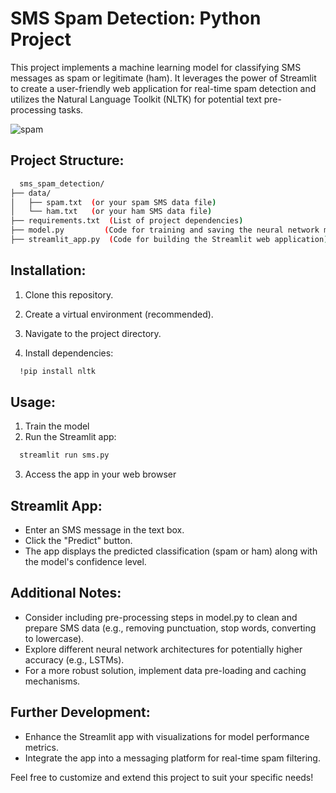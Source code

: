 # SMS Spam Detection: Python Project

This project implements a machine learning model for classifying SMS messages as spam or legitimate (ham). It leverages the power of Streamlit to create a user-friendly web application for real-time spam detection and utilizes the Natural Language Toolkit (NLTK) for potential text pre-processing tasks.

![spam](https://github.com/KZV027/SMS-Spam-Detection-/assets/94216170/167bb131-d8f5-4340-9181-579c98def5d5)

## Project Structure:

```bash
  sms_spam_detection/
├── data/
│   ├── spam.txt  (or your spam SMS data file)
│   └── ham.txt   (or your ham SMS data file)
├── requirements.txt  (List of project dependencies)
├── model.py         (Code for training and saving the neural network model)
├── streamlit_app.py  (Code for building the Streamlit web application)
```
## Installation:

1. Clone this repository.

2. Create a virtual environment (recommended).

3. Navigate to the project directory.

4. Install dependencies:

```bash
  !pip install nltk
```
## Usage:

1. Train the model
2. Run the Streamlit app:
```bash
  streamlit run sms.py
```
3. Access the app in your web browser 

## Streamlit App:

* Enter an SMS message in the text box.
* Click the "Predict" button.
* The app displays the predicted classification (spam or ham) along with the model's confidence level.


## Additional Notes:

* Consider including pre-processing steps in model.py to clean and prepare SMS data (e.g., removing punctuation, stop words, converting to lowercase).
* Explore different neural network architectures for potentially higher accuracy (e.g., LSTMs).
* For a more robust solution, implement data pre-loading and caching mechanisms.

## Further Development:

* Enhance the Streamlit app with visualizations for model performance metrics.
* Integrate the app into a messaging platform for real-time spam filtering.

Feel free to customize and extend this project to suit your specific needs!
